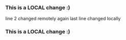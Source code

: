 ### This is a LOCAL change :)
line 2 changed remotely again
last line changed locally
### This is a LOCAL change :)